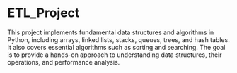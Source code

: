 # ETL_Project
This project implements fundamental data structures and algorithms in Python, including arrays, linked lists, stacks, queues, trees, and hash tables. It also covers essential algorithms such as sorting and searching. The goal is to provide a hands-on approach to understanding data structures, their operations, and performance analysis.

